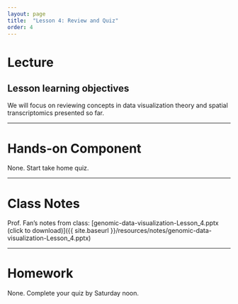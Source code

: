 ```yaml
---
layout: page
title:  "Lesson 4: Review and Quiz"
order: 4
---
```


# Lecture

## Lesson learning objectives

We will focus on reviewing concepts in data visualization theory and spatial transcriptomics presented so far.

---

# Hands-on Component

None. Start take home quiz. 

---

# Class Notes

Prof. Fan’s notes from class: [genomic-data-visualization-Lesson_4.pptx (click to download)]({{ site.baseurl }}/resources/notes/genomic-data-visualization-Lesson_4.pptx)

---

# Homework

None. Complete your quiz by Saturday noon. 

